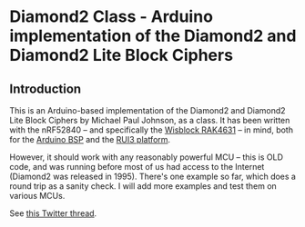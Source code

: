 Diamond2 Class - Arduino implementation of the Diamond2 and Diamond2 Lite Block Ciphers
====================================================

Introduction
------------------------
This is an Arduino-based implementation of the Diamond2 and Diamond2 Lite Block Ciphers by Michael Paul Johnson, as a class. It has been written with the nRF52840 – and specifically the [Wisblock RAK4631](https://store.rakwireless.com/products/rak4631-lpwan-node?variant=37505443823814) – in mind, both for the [Arduino BSP](https://docs.rakwireless.com/Knowledge-Hub/Learn/Installation-of-Board-Support-Package-in-Arduino-IDE/) and the [RUI3 platform](https://docs.rakwireless.com/RUI3/).

However, it should work with any reasonably powerful MCU – this is OLD code, and was running before most of us had access to the Internet (Diamond2 was released in 1995). There's one example so far, which does a round trip as a sanity check. I will add more examples and test them on various MCUs.

See [this Twitter thread](https://twitter.com/Kongduino/status/1555433890071732224).